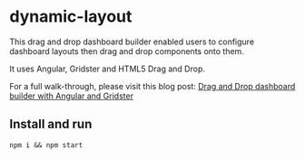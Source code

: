 # dynamic-layout

This drag and drop dashboard builder enabled users to configure dashboard layouts then drag and drop components onto them.

It uses Angular, Gridster and HTML5 Drag and Drop.

For a full walk-through, please visit this blog post:
[Drag and Drop dashboard builder with Angular and Gridster](https://medium.com/@kitson.mac/drag-and-drop-dashboard-builder-with-angular-and-gridster-a07592e54ce2?source=friends_link&sk=676f993961b8202380aa385f89cbb759)

## Install and run
`npm i && npm start`